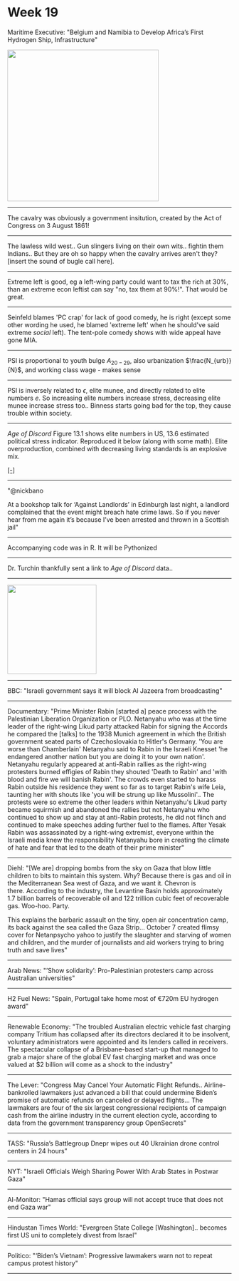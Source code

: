 # Week 19

Maritime Executive: "Belgium and Namibia to Develop Africa’s First
Hydrogen Ship, Infrastructure"

<img width='340' src='https://files.mastodon.social/cache/preview_cards/images/096/195/556/original/13c28763fb5437c3.jpg'/> 

---

The cavalry was obviously a government insitution, created by the Act
of Congress on 3 August 1861!

---

The lawless wild west.. Gun slingers living on their own
wits.. fightin them Indians.. But they are oh so happy when the
cavalry arrives aren't they? [insert the sound of bugle call here].

---

Extreme left is good, eg a left-wing party could want to tax the rich
at 30%, than an extreme econ leftist can say "no, tax them at
90%!". That would be great.

---

Seinfeld blames 'PC crap' for lack of good comedy, he is right (except
some other wording he used, he blamed 'extreme left' when he should've
said extreme *social* left). The tent-pole comedy shows with wide
appeal have gone MIA.

---

PSI is proportional to youth bulge $A_{20-29}$, also urbanization
$\frac{N_{urb}}{N}$, and working class wage - makes sense

---

PSI is inversely related to $\epsilon$, elite munee, and directly
related to elite numbers $e$. So increasing elite numbers increase
stress, decreasing elite munee increase stress too.. Binness starts
going bad for the top, they cause trouble within society.

---

*Age of Discord* Figure 13.1 shows elite numbers in US, 13.6 estimated
political stress indicator. Reproduced it below (along with some
math). Elite overproduction, combined with decreasing living standards is an
explosive mix.

[[-]](../../2024/05/age-of-discord-math.html)

---

"@nickbano

At a bookshop talk for ‘Against Landlords’ in Edinburgh last night, a
landlord complained that the event might breach hate crime laws. So if
you never hear from me again it’s because I’ve been arrested and
thrown in a Scottish jail"

---

Accompanying code was in R. It will be Pythonized

---

Dr. Turchin thankfully sent a link to *Age of Discord* data.. 

---

<img width='200' src='https://s3.eu-central-2.wasabisys.com/mastodonworld/media_attachments/files/112/370/031/874/031/984/original/832a04599f967cbb.png'/> 

---

BBC: "Israeli government says it will block Al Jazeera from broadcasting"

---

Documentary: "Prime Minister Rabin [started a] peace process with the
Palestinian Liberation Organization or PLO. Netanyahu who was at the
time leader of the right-wing Likud party attacked Rabin for signing
the Accords he compared the [talks] to the 1938 Munich agreement in
which the British government seated parts of Czechoslovakia to
Hitler's Germany.  'You are worse than Chamberlain' Netanyahu said to
Rabin in the Israeli Knesset 'he endangered another nation but you are
doing it to your own nation'. Netanyahu regularly appeared at
anti-Rabin rallies as the right-wing protesters burned effigies of
Rabin they shouted 'Death to Rabin' and 'with blood and fire we will
banish Rabin'. The crowds even started to harass Rabin outside his
residence they went so far as to target Rabin's wife Leia, taunting
her with shouts like 'you will be strung up like Mussolini'.. The
protests were so extreme the other leaders within Netanyahu's Likud
party became squirmish and abandoned the rallies but not Netanyahu who
continued to show up and stay at anti-Rabin protests, he did not
flinch and continued to make speeches adding further fuel to the
flames. After Yesak Rabin was assassinated by a right-wing extremist,
everyone within the Israeli media knew the responsibility Netanyahu
bore in creating the climate of hate and fear that led to the death of
their prime minister"

---

Diehl: "[We are] dropping bombs from the sky on Gaza that blow little
children to bits to maintain this system. Why? Because there is gas
and oil in the Mediterranean Sea west of Gaza, and we want it. Chevron
is there. According to the industry, the Levantine Basin holds
approximately 1.7 billion barrels of recoverable oil and 122 trillion
cubic feet of recoverable gas. Woo-hoo. Party.

This explains the barbaric assault on the tiny, open air concentration
camp, its back against the sea called the Gaza Strip... October 7
created flimsy cover for Netanpsycho yahoo to justify the slaughter
and starving of women and children, and the murder of journalists and
aid workers trying to bring truth and save lives"

---

Arab News: "’Show solidarity’: Pro-Palestinian protesters camp across
Australian universities"

---

H2 Fuel News: "Spain, Portugal take home most of €720m EU hydrogen
award"

---

Renewable Economy: "The troubled Australian electric vehicle fast
charging company Tritium has collapsed after its directors declared it
to be insolvent, voluntary administrators were appointed and its
lenders called in receivers. The spectacular collapse of a
Brisbane-based start-up that managed to grab a major share of the
global EV fast charging market and was once valued at $2 billion will
come as a shock to the industry"

---

The Lever: "Congress May Cancel Your Automatic Flight
Refunds.. Airline-bankrolled lawmakers just advanced a bill that could
undermine Biden’s promise of automatic refunds on canceled or delayed
flights... The lawmakers are four of the six largest congressional
recipients of campaign cash from the airline industry in the current
election cycle, according to data from the government transparency
group OpenSecrets"

---

TASS: "Russia’s Battlegroup Dnepr wipes out 40 Ukrainian drone control
centers in 24 hours"

---

NYT: "Israeli Officials Weigh Sharing Power With Arab States in
Postwar Gaza"

---

Al-Monitor: "Hamas official says group will not accept truce that does
not end Gaza war"

---

Hindustan Times World: "Evergreen State College [Washington].. becomes
first US uni to completely divest from Israel"

---

Politico: "‘Biden’s Vietnam’: Progressive lawmakers warn not to repeat
campus protest history"

---

